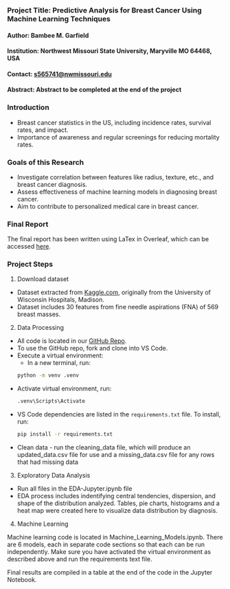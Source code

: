 ### Project Title: Predictive Analysis for Breast Cancer Using Machine Learning Techniques
#### Author: Bambee M. Garfield
#### Institution: Northwest Missouri State University, Maryville MO 64468, USA
#### Contact: s565741@nwmissouri.edu
#### Abstract: Abstract to be completed at the end of the project

### Introduction
- Breast cancer statistics in the US, including incidence rates, survival rates, and impact.
- Importance of awareness and regular screenings for reducing mortality rates.

### Goals of this Research
- Investigate correlation between features like radius, texture, etc., and breast cancer diagnosis.
- Assess effectiveness of machine learning models in diagnosing breast cancer.
- Aim to contribute to personalized medical care in breast cancer.

### Final Report
The final report has been written using LaTex in Overleaf, which can be accessed [here](https://www.overleaf.com/read/mnxndtrqqwyk#7112d5).

### Project Steps

1. Download dataset
- Dataset extracted from [Kaggle.com](https://www.kaggle.com/datasets/uciml/breast-cancer-wisconsin-data), originally from the University of Wisconsin Hospitals, Madison.
- Dataset includes 30 features from fine needle aspirations (FNA) of 569 breast masses.

2. Data Processing
- All code is located in our [GitHub Repo](https://github.com/Bambee26/capstone_project).
- To use the GitHub repo, fork and clone into VS Code.
- Execute a virtual environment:
    - In a new terminal, run:
    ```sh
    python -m venv .venv
- Activate virtual environment, run:
    ```sh
    .venv\Scripts\Activate
- VS Code dependencies are listed in the `requirements.txt` file. To install, run:
  ```sh
  pip install -r requirements.txt
- Clean data - run the cleaning_data file, which will produce an updated_data.csv file for use and a missing_data.csv file for any rows that had missing data

3. Exploratory Data Analysis
- Run all files in the EDA-Jupyter.ipynb file
- EDA process includes indentifying central tendencies, dispersion, and shape of the distribution analyzed. Tables, pie charts, histograms and a heat map were created here to visualize data distribution by diagnosis. ​

4. Machine Learning

Machine learning code is located in Machine_Learning_Models.ipynb. There are 6 models, each in separate code sections so that each can be run independently. Make sure you have activated the virtual environment as described above and run the requirements text file. 

Final results are compiled in a table at the end of the code in the Jupyter Notebook. 

